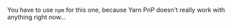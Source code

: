 You have to use `npm` for this one, because Yarn PnP doesn't really work with anything right now...
